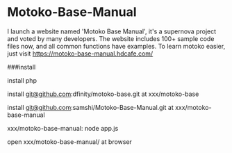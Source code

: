 # Motoko-Base-Manual

I launch a website named 'Motoko Base Manual', it's a supernova project and voted by many developers. The website includes 100+ sample code files now, and all common functions have examples. To learn motoko easier, just visit https://motoko-base-manual.hdcafe.com/

###install
 
install php

install git@github.com:dfinity/motoko-base.git at xxx/motoko-base

install git@github.com:samshi/Motoko-Base-Manual.git at xxx/motoko-base-manual

xxx/motoko-base-manual: node app.js

open xxx/motoko-base-manual/ at browser

